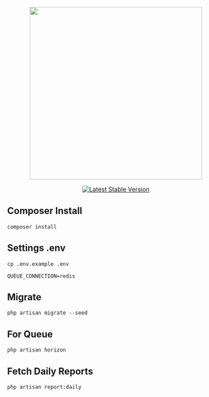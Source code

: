 <p align="center"><a href="https://laravel.com" target="_blank"><img src="https://raw.githubusercontent.com/laravel/art/master/logo-lockup/5%20SVG/2%20CMYK/1%20Full%20Color/laravel-logolockup-cmyk-red.svg" width="400"></a></p>

<p align="center">
<a href="https://packagist.org/packages/laravel/framework"><img src="https://img.shields.io/packagist/v/laravel/framework" alt="Latest Stable Version"></a>
</p>

## Composer Install
```
composer install
```

## Settings .env
```
cp .env.example .env

QUEUE_CONNECTION=redis
```

## Migrate
```
php artisan migrate --seed
```

## For Queue
```
php artisan horizon
```

## Fetch Daily Reports
```
php artisan report:daily
```
